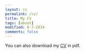 ```yaml
---
layout: cv
permalink: /cv/
title: My CV
tags: [about]
modified: 8-7-2014
comments: false
---
```


You can also download my [CV](https://github.com/AdriBesson/My_CV/blob/master/Besson_CV.pdf) in pdf.

